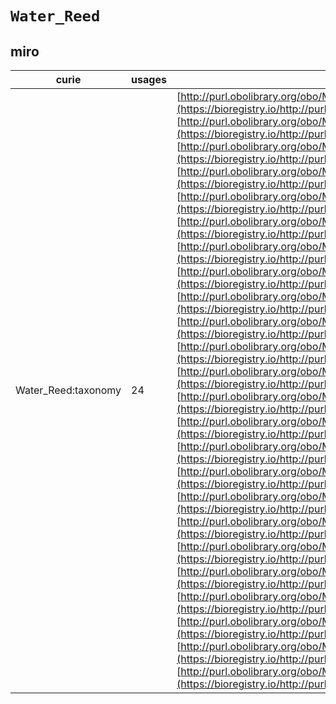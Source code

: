 # `Water_Reed`
## miro
| curie               |   usages | nodes                                                                                                                                                                                                                                                                                                                                                                                                                                                                                                                                                                                                                                                                                                                                                                                                                                                                                                                                                                                                                                                                                                                                                                                                                                                                                                                                                                                                                                                                                                                                                                                                                                                                                                                                                                                                                                                                                                                                                                                                                                                                                                                                                                                                                                                                                                                                                                                                                                                                                                                                                                                                                                                                                                                                                                                                                                                                                                                  |
|---------------------|----------|------------------------------------------------------------------------------------------------------------------------------------------------------------------------------------------------------------------------------------------------------------------------------------------------------------------------------------------------------------------------------------------------------------------------------------------------------------------------------------------------------------------------------------------------------------------------------------------------------------------------------------------------------------------------------------------------------------------------------------------------------------------------------------------------------------------------------------------------------------------------------------------------------------------------------------------------------------------------------------------------------------------------------------------------------------------------------------------------------------------------------------------------------------------------------------------------------------------------------------------------------------------------------------------------------------------------------------------------------------------------------------------------------------------------------------------------------------------------------------------------------------------------------------------------------------------------------------------------------------------------------------------------------------------------------------------------------------------------------------------------------------------------------------------------------------------------------------------------------------------------------------------------------------------------------------------------------------------------------------------------------------------------------------------------------------------------------------------------------------------------------------------------------------------------------------------------------------------------------------------------------------------------------------------------------------------------------------------------------------------------------------------------------------------------------------------------------------------------------------------------------------------------------------------------------------------------------------------------------------------------------------------------------------------------------------------------------------------------------------------------------------------------------------------------------------------------------------------------------------------------------------------------------------------------|
| Water_Reed:taxonomy |       24 | [http://purl.obolibrary.org/obo/MIRO:40000372](https://bioregistry.io/http://purl.obolibrary.org/obo/MIRO:40000372), [http://purl.obolibrary.org/obo/MIRO:40000761](https://bioregistry.io/http://purl.obolibrary.org/obo/MIRO:40000761), [http://purl.obolibrary.org/obo/MIRO:40001011](https://bioregistry.io/http://purl.obolibrary.org/obo/MIRO:40001011), [http://purl.obolibrary.org/obo/MIRO:40001036](https://bioregistry.io/http://purl.obolibrary.org/obo/MIRO:40001036), [http://purl.obolibrary.org/obo/MIRO:40001114](https://bioregistry.io/http://purl.obolibrary.org/obo/MIRO:40001114), [http://purl.obolibrary.org/obo/MIRO:40001144](https://bioregistry.io/http://purl.obolibrary.org/obo/MIRO:40001144), [http://purl.obolibrary.org/obo/MIRO:40001164](https://bioregistry.io/http://purl.obolibrary.org/obo/MIRO:40001164), [http://purl.obolibrary.org/obo/MIRO:40001224](https://bioregistry.io/http://purl.obolibrary.org/obo/MIRO:40001224), [http://purl.obolibrary.org/obo/MIRO:40001328](https://bioregistry.io/http://purl.obolibrary.org/obo/MIRO:40001328), [http://purl.obolibrary.org/obo/MIRO:40001345](https://bioregistry.io/http://purl.obolibrary.org/obo/MIRO:40001345), [http://purl.obolibrary.org/obo/MIRO:40002495](https://bioregistry.io/http://purl.obolibrary.org/obo/MIRO:40002495), [http://purl.obolibrary.org/obo/MIRO:40002497](https://bioregistry.io/http://purl.obolibrary.org/obo/MIRO:40002497), [http://purl.obolibrary.org/obo/MIRO:40002549](https://bioregistry.io/http://purl.obolibrary.org/obo/MIRO:40002549), [http://purl.obolibrary.org/obo/MIRO:40002557](https://bioregistry.io/http://purl.obolibrary.org/obo/MIRO:40002557), [http://purl.obolibrary.org/obo/MIRO:40002585](https://bioregistry.io/http://purl.obolibrary.org/obo/MIRO:40002585), [http://purl.obolibrary.org/obo/MIRO:40002589](https://bioregistry.io/http://purl.obolibrary.org/obo/MIRO:40002589), [http://purl.obolibrary.org/obo/MIRO:40002622](https://bioregistry.io/http://purl.obolibrary.org/obo/MIRO:40002622), [http://purl.obolibrary.org/obo/MIRO:40002641](https://bioregistry.io/http://purl.obolibrary.org/obo/MIRO:40002641), [http://purl.obolibrary.org/obo/MIRO:40002643](https://bioregistry.io/http://purl.obolibrary.org/obo/MIRO:40002643), [http://purl.obolibrary.org/obo/MIRO:40002654](https://bioregistry.io/http://purl.obolibrary.org/obo/MIRO:40002654), [http://purl.obolibrary.org/obo/MIRO:40002675](https://bioregistry.io/http://purl.obolibrary.org/obo/MIRO:40002675), [http://purl.obolibrary.org/obo/MIRO:40003027](https://bioregistry.io/http://purl.obolibrary.org/obo/MIRO:40003027), [http://purl.obolibrary.org/obo/MIRO:40003050](https://bioregistry.io/http://purl.obolibrary.org/obo/MIRO:40003050), [http://purl.obolibrary.org/obo/MIRO:40003110](https://bioregistry.io/http://purl.obolibrary.org/obo/MIRO:40003110) |

